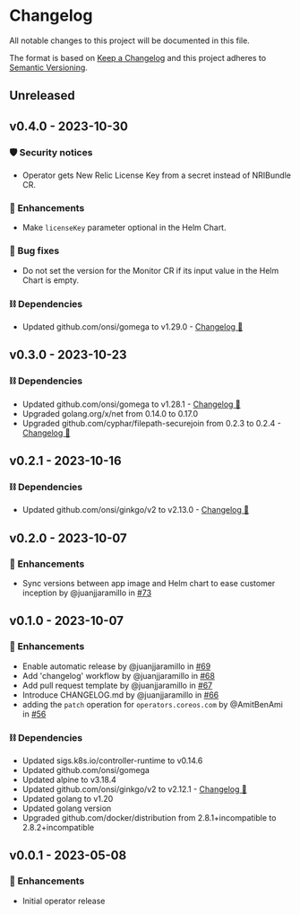 # Changelog

All notable changes to this project will be documented in this file.

The format is based on [Keep a Changelog](http://keepachangelog.com/)
and this project adheres to [Semantic Versioning](http://semver.org/).

## Unreleased

## v0.4.0 - 2023-10-30

### 🛡️ Security notices
- Operator gets New Relic License Key from a secret instead of NRIBundle CR.

### 🚀 Enhancements
- Make `licenseKey` parameter optional in the Helm Chart.

### 🐞 Bug fixes
- Do not set the version for the Monitor CR if its input value in the Helm Chart is empty.

### ⛓️ Dependencies
- Updated github.com/onsi/gomega to v1.29.0 - [Changelog 🔗](https://github.com/onsi/gomega/releases/tag/v1.29.0)

## v0.3.0 - 2023-10-23

### ⛓️ Dependencies
- Updated github.com/onsi/gomega to v1.28.1 - [Changelog 🔗](https://github.com/onsi/gomega/releases/tag/v1.28.1)
- Upgraded golang.org/x/net from 0.14.0 to 0.17.0
- Upgraded github.com/cyphar/filepath-securejoin from 0.2.3 to 0.2.4 - [Changelog 🔗](https://github.com/cyphar/filepath-securejoin/releases/tag/v0.2.4)

## v0.2.1 - 2023-10-16

### ⛓️ Dependencies
- Updated github.com/onsi/ginkgo/v2 to v2.13.0 - [Changelog 🔗](https://github.com/onsi/ginkgo/releases/tag/v2.13.0)

## v0.2.0 - 2023-10-07

### 🚀 Enhancements
- Sync versions between app image and Helm chart to ease customer inception by @juanjjaramillo in [#73](https://github.com/newrelic/newrelic-k8s-operator/pull/73)

## v0.1.0 - 2023-10-07

### 🚀 Enhancements
- Enable automatic release by @juanjjaramillo in [#69](https://github.com/newrelic/newrelic-k8s-operator/pull/69)
- Add 'changelog' workflow by @juanjjaramillo in [#68](https://github.com/newrelic/newrelic-k8s-operator/pull/68)
- Add pull request template by @juanjjaramillo in [#67](https://github.com/newrelic/newrelic-k8s-operator/pull/67)
- Introduce CHANGELOG.md by @juanjjaramillo in [#66](https://github.com/newrelic/newrelic-k8s-operator/pull/66)
- adding the `patch` operation for `operators.coreos.com` by @AmitBenAmi in [#56](https://github.com/newrelic/newrelic-k8s-operator/pull/56)

### ⛓️ Dependencies
- Updated sigs.k8s.io/controller-runtime to v0.14.6
- Updated github.com/onsi/gomega
- Updated alpine to v3.18.4
- Updated github.com/onsi/ginkgo/v2 to v2.12.1 - [Changelog 🔗](https://github.com/onsi/ginkgo/releases/tag/v2.12.1)
- Updated golang to v1.20
- Updated golang version
- Upgraded github.com/docker/distribution from 2.8.1+incompatible to 2.8.2+incompatible

## v0.0.1 - 2023-05-08

### 🚀 Enhancements
- Initial operator release
